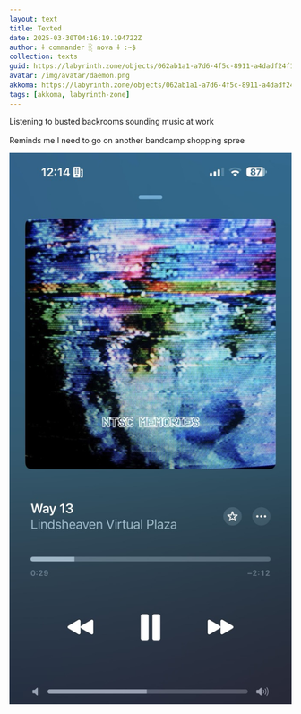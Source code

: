 ```yaml
---
layout: text
title: Texted
date: 2025-03-30T04:16:19.194722Z
author: ⸸ commander ░ nova ⸸ :~$
collection: texts
guid: https://labyrinth.zone/objects/062ab1a1-a7d6-4f5c-8911-a4dadf24f114
avatar: /img/avatar/daemon.png
akkoma: https://labyrinth.zone/objects/062ab1a1-a7d6-4f5c-8911-a4dadf24f114
tags: [akkoma, labyrinth-zone]
---
```


<p>Listening to busted backrooms sounding music at work<br><br>Reminds me I need to go on another bandcamp shopping spree</p><img src="/assets/text_media/44018d51b69e0ac8ddfd0e487a2c09554d2be08c92431f2d5237fefc7ecee7f5.C9C4E27A-A7EE-4671-9441-6EADE539EB15" alt="" />